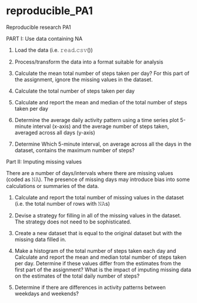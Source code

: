 # reproducible_PA1
Reproducible research PA1

PART I:  Use data containing NA
1. Load the data (i.e. 𝚛𝚎𝚊𝚍.𝚌𝚜𝚟())
2. Process/transform the data into a format suitable for analysis
3. Calculate the mean total number of steps taken per day?
   For this part of the assignment, ignore the missing values in the dataset.

4. Calculate the total number of steps taken per day

5. Calculate and report the mean and median of the total number of steps taken per day
6. Determine the average daily activity pattern using a time series plot
  5-minute interval (x-axis) and the average number of steps taken, averaged across all days (y-axis)
7. Determine Which 5-minute interval, on average across all the days in the dataset, contains the maximum number of steps?

Part II: Imputing missing values

There are a number of days/intervals where there are missing values (coded as 𝙽𝙰). 
The presence of missing days may introduce bias into some calculations or summaries of the data.

1.  Calculate and report the total number of missing values in the dataset (i.e. the total number of rows with 𝙽𝙰s)
2.  Devise a strategy for filling in all of the missing values in the dataset. The strategy does not need to be sophisticated. 
3.  Create a new dataset that is equal to the original dataset but with the missing data filled in.
4.  Make a histogram of the total number of steps taken each day and Calculate and report the mean and median total number of steps taken     per day. Determine if these values differ from the estimates from the first part of the assignment? What is the impact of imputing missing data on the estimates of the total daily number of steps?

5.  Determine if there are differences in activity patterns between weekdays and weekends?
